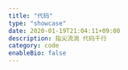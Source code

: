 ```yaml
---
title: "代码"
type: "showcase"
date: 2020-01-19T21:04:11+09:00
description: 指尖流淌 代码千行 
category: code
enableBio: false
---
```

